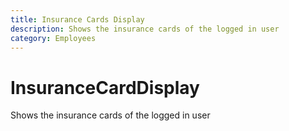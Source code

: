 ```yaml
---
title: Insurance Cards Display
description: Shows the insurance cards of the logged in user
category: Employees
---
```



# InsuranceCardDisplay

Shows the insurance cards of the logged in user

<InsuranceCardDisplayDemo />
